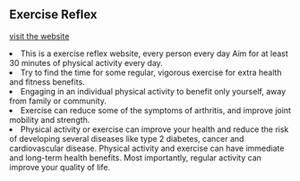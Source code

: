 ## Exercise Reflex

<a href="https://exercise-reflex.web.app">visit the website </a>

<li>This is a exercise reflex website, every person every day Aim for at least 30 minutes of physical activity every day.</li>
<li>Try to find the time for some regular, vigorous exercise for extra health and fitness benefits.</li>
<li>Engaging in an individual physical activity to benefit only yourself, away from family or community.</li>
<li>Exercise can reduce some of the symptoms of arthritis, and improve joint mobility and strength.</li>
<li>Physical activity or exercise can improve your health and reduce the risk of developing several diseases like type 2 diabetes, cancer and cardiovascular disease. Physical activity and exercise can have immediate and long-term health benefits. Most importantly, regular activity can improve your quality of life.</li>